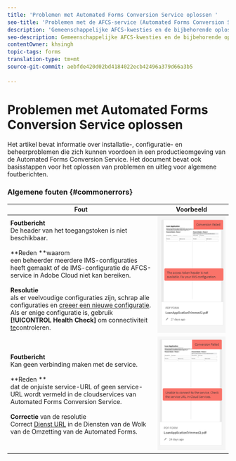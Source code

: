 ```yaml
---
title: 'Problemen met Automated Forms Conversion Service oplossen '
seo-title: 'Problemen met de AFCS-service (Automated Forms Conversion Service) oplossen '
description: 'Gemeenschappelijke AFCS-kwesties en de bijbehorende oplossingen '
seo-description: Gemeenschappelijke AFCS-kwesties en de bijbehorende oplossingen
contentOwner: khsingh
topic-tags: forms
translation-type: tm+mt
source-git-commit: aebfde420d02bd4184022ecb42496a379d66a3b5

---
```



# Problemen met Automated Forms Conversion Service oplossen


Het artikel bevat informatie over installatie-, configuratie- en beheerproblemen die zich kunnen voordoen in een productieomgeving van de Automated Forms Conversion Service. Het document bevat ook basisstappen voor het oplossen van problemen en uitleg voor algemene foutberichten.

### Algemene fouten {#commonerrors}

| Fout | Voorbeeld |
|--- |--- |
| **Foutbericht**<br> De header van het toegangstoken is niet beschikbaar. <br><br>**Reden **waarom<br>een beheerder meerdere IMS-configuraties heeft gemaakt of de IMS-configuratie de AFCS-service in Adobe Cloud niet kan bereiken.<br><br>**Resolutie**<br> als er veelvoudige configuraties zijn, schrap alle configuraties en [creeer een nieuwe configuratie](configure-service.md#obtainpubliccertificates). <br> Als er enige configuratie is, gebruik **[!UICONTROL Health Check]** om connectiviteit [te](configure-service.md#createintegrationoption)controleren. | ![Kleurformulier](assets/invalid-ims-configuration.png) |
| **Foutbericht** <br> Kan geen verbinding maken met de service.  <br><br>**Reden **<br>dat de onjuiste service-URL of geen service-URL wordt vermeld in de cloudservices van Automated Forms Conversion Service.<br><br>**Correctie** van de resolutie <br> Correct [Dienst URL](configure-service.md#configure-the-cloud-service) in de Diensten van de Wolk van de Omzetting van de Automated Forms. | ![Kleurformulier](assets/wrong-endpoint-configured.png) |

